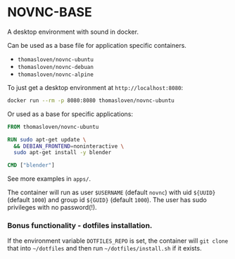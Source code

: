 # NOVNC-BASE

A desktop environment with sound in docker.

Can be used as a base file for application specific containers.

- `thomasloven/novnc-ubuntu`
- `thomasloven/novnc-debuan`
- `thomasloven/novnc-alpine`

To just get a desktop environment at `http://localhost:8080`:

```bash
docker run --rm -p 8080:8080 thomasloven/novnc-ubuntu
```

Or used as a base for specific applications:

```dockerfile
FROM thomasloven/novnc-ubuntu

RUN sudo apt-get update \
  && DEBIAN_FRONTEND=noninteractive \
  sudo apt-get install -y blender

CMD ["blender"]
```

See more examples in `apps/`.


The container will run as user `$USERNAME` (default `novnc`) with uid `${UUID}` (default `1000`) and group id `${GUID}` (default `1000`).
The user has sudo privileges with no password(!).

### Bonus functionality - dotfiles installation.
If the environment variable `DOTFILES_REPO` is set, the container will `git
clone` that into `~/dotfiles` and then run `~/dotfiles/install.sh` if it
exists.


